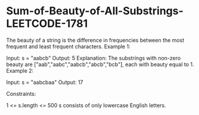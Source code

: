 # Sum-of-Beauty-of-All-Substrings-LEETCODE-1781
The beauty of a string is the difference in frequencies between the most frequent and least frequent characters.
Example 1:

Input: s = "aabcb"
Output: 5
Explanation: The substrings with non-zero beauty are ["aab","aabc","aabcb","abcb","bcb"], each with beauty equal to 1.
Example 2:

Input: s = "aabcbaa"
Output: 17
 

Constraints:

1 <= s.length <= 500
s consists of only lowercase English letters.
